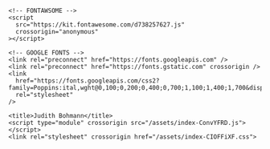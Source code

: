 <!DOCTYPE html>
<html lang="en">
  <head>
    <meta charset="UTF-8" />
    <link rel="icon" type="image/svg+xml" href="/vite.svg" />
    <meta name="viewport" content="width=device-width, initial-scale=1.0" />

    <!-- FONTAWSOME -->
    <script
      src="https://kit.fontawesome.com/d738257627.js"
      crossorigin="anonymous"
    ></script>

    <!-- GOOGLE FONTS -->
    <link rel="preconnect" href="https://fonts.googleapis.com" />
    <link rel="preconnect" href="https://fonts.gstatic.com" crossorigin />
    <link
      href="https://fonts.googleapis.com/css2?family=Poppins:ital,wght@0,100;0,200;0,400;0,700;1,100;1,400;1,700&display=swap"
      rel="stylesheet"
    />

    <title>Judith Bohmann</title>
    <script type="module" crossorigin src="/assets/index-ConvYFRD.js"></script>
    <link rel="stylesheet" crossorigin href="/assets/index-CIOFFiXF.css">
  </head>
  <body>
    <div id="root"></div>
    <script type="module" src="/src/main.jsx"></script>
  </body>
</html>
